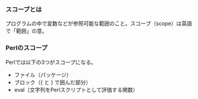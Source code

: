 ### スコープとは

プログラムの中で変数などが参照可能な範囲のこと。スコープ（scope）は英語で「範囲」の意。

### Perlのスコープ

Perlでは以下の3つがスコープになる。

* ファイル（パッケージ）
* ブロック（{ と } で囲んだ部分）
* eval（文字列をPerlスクリプトとして評価する関数）


